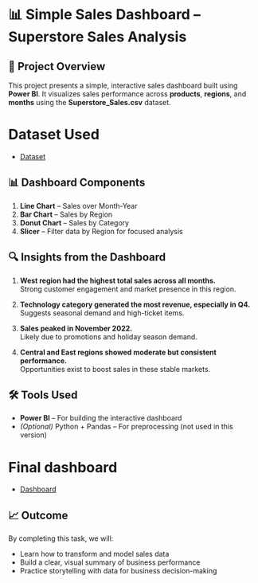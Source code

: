 # 📊 Simple Sales Dashboard – Superstore Sales Analysis

## 📁 Project Overview
This project presents a simple, interactive sales dashboard built using **Power BI**. It visualizes sales performance across **products**, **regions**, and **months** using the **Superstore_Sales.csv** dataset.

# Dataset Used
- <a href="https://github.com/VidyavaVidyavati/Simple-Sales-dashboard-Design/blob/main/SuperStore.xlsx">Dataset</a>

## 📊 Dashboard Components

1. **Line Chart** – Sales over Month-Year  
2. **Bar Chart** – Sales by Region  
3. **Donut Chart** – Sales by Category  
4. **Slicer** – Filter data by Region for focused analysis

## 🔍 Insights from the Dashboard

1. **West region had the highest total sales across all months.**  
   Strong customer engagement and market presence in this region.

2. **Technology category generated the most revenue, especially in Q4.**  
   Suggests seasonal demand and high-ticket items.

3. **Sales peaked in November 2022.**  
   Likely due to promotions and holiday season demand.

4. **Central and East regions showed moderate but consistent performance.**  
   Opportunities exist to boost sales in these stable markets.

## 🛠 Tools Used

- **Power BI** – For building the interactive dashboard
- *(Optional)* Python + Pandas – For preprocessing (not used in this version)

# Final dashboard
- <a href="https://github.com/VidyavaVidyavati/Simple-Sales-dashboard-Design/blob/main/Simple%20sales%20dashboard.pbix">Dashboard</a>

## 📈 Outcome

By completing this task, we will:
- Learn how to transform and model sales data
- Build a clear, visual summary of business performance
- Practice storytelling with data for business decision-making

